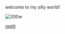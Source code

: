 welcome to my silly world!

![200w](https://github.com/rcyaon/rcyaon/assets/79887316/363b052d-4fa5-40f0-8cba-e607105ebfd0)

[replit](https://replit.com/@rcyaon)
